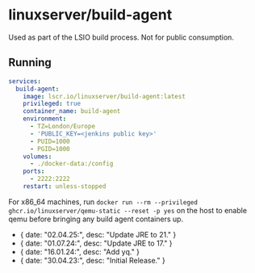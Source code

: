 <!-- DO NOT EDIT THIS FILE MANUALLY -->
<!-- Please read https://github.com/linuxserver/docker-build-agent/blob/main/.github/CONTRIBUTING.md -->
# linuxserver/build-agent

Used as part of the LSIO build process. Not for public consumption.

## Running

```yml
services:
  build-agent:
    image: lscr.io/linuxserver/build-agent:latest
    privileged: true
    container_name: build-agent
    environment:
      - TZ=London/Europe
      - 'PUBLIC_KEY=<jenkins public key>'
      - PUID=1000
      - PGID=1000
    volumes:
      - ./docker-data:/config
    ports:
      - 2222:2222
    restart: unless-stopped
```

For x86_64 machines, run `docker run --rm --privileged ghcr.io/linuxserver/qemu-static --reset -p yes` on the host to enable qemu before bringing any build agent containers up.

- { date: "02.04.25:", desc: "Update JRE to 21." }
- { date: "01.07.24:", desc: "Update JRE to 17." }
- { date: "16.01.24:", desc: "Add yq." }
- { date: "30.04.23:", desc: "Initial Release." }
